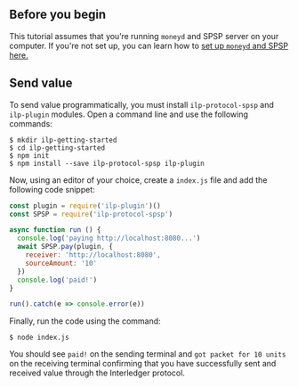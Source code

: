 ## Before you begin

This tutorial assumes that you’re running `moneyd` and SPSP server on your computer.
If you're not set up, you can learn how to [set up `moneyd` and SPSP here.](getting-started.html)


## Send value

To send value programmatically, you must install `ilp-protocol-spsp` and `ilp-plugin` modules.
Open a command line and use the following commands:

```shell
$ mkdir ilp-getting-started
$ cd ilp-getting-started
$ npm init
$ npm install --save ilp-protocol-spsp ilp-plugin
```

Now, using an editor of your choice, create a `index.js` file and add the following code snippet:

```js
const plugin = require('ilp-plugin')()
const SPSP = require('ilp-protocol-spsp')

async function run () {
  console.log('paying http://localhost:8080...')
  await SPSP.pay(plugin, {
    receiver: 'http://localhost:8080',
    sourceAmount: '10'
  })
  console.log('paid!')
}

run().catch(e => console.error(e))
```

Finally, run the code using the command:

```shell
$ node index.js
```

You should see `paid!` on the sending terminal and `got packet for 10 units` on the receiving terminal confirming
that you have successfully sent and received value through the Interledger protocol.
